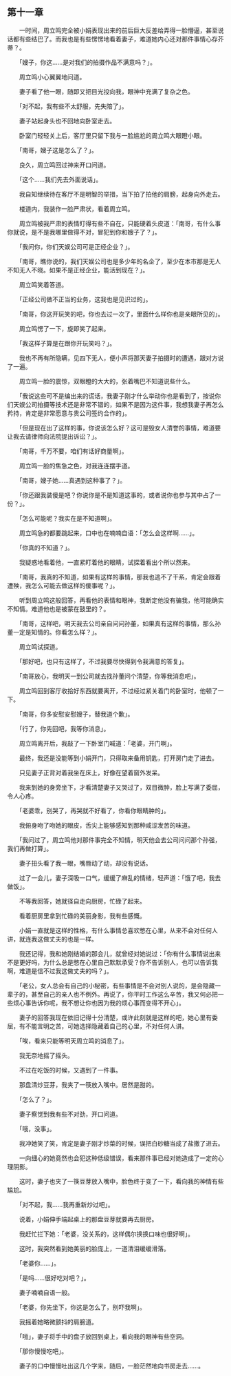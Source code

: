 ## 第十一章

　　一时间，周立鸣完全被小娟表现出来的前后巨大反差给弄得一脸懵逼，甚至说话都有些结巴了。而我也是有些愣愣地看着妻子，难道她内心还对那件事情心存芥蒂？。

　　「嫂子，你这……是对我们的拍摄作品不满意吗？」。

　　周立鸣小心翼翼地问道。

　　妻子看了他一眼，随即又把目光投向我，眼神中充满了复杂之色。

　　「对不起，我有些不太舒服，先失陪了」。

　　妻子站起身头也不回地向卧室走去。

　　卧室门轻轻关上后，客厅里只留下我与一脸尴尬的周立鸣大眼瞪小眼。

　　「南哥，嫂子这是怎么了？」。

　　良久，周立鸣回过神来开口问道。

　　「这个……我们先去外面说话」。

　　我自知继续待在客厅不是明智的举措，当下拍了拍他的肩膀，起身向外走去。

　　楼道内，我装作一脸严肃状，看着周立鸣。

　　周立鸣被我严肃的表情盯得有些不自在，只能硬着头皮道：「南哥，有什么事你就说，是不是我哪里做得不对，冒犯到你和嫂子了？」。

　　「我问你，你们天娱公司可是正经企业？」。

　　「南哥，瞧你说的，我们天娱公司也是多少年的名企了，至少在本市那是无人不知无人不晓。如果不是正经企业，能活到现在？」。

　　周立鸣笑着答道。

　　「正经公司做不正当的业务，这我也是见识过的」。

　　「南哥，你这开玩笑的吧，你也去过一次了，里面什么样你也是亲眼所见的」。

　　周立鸣愣了一下，旋即笑了起来。

　　「我这样子算是在跟你开玩笑吗？」。

　　我也不再有所隐瞒，见四下无人，便小声将那天妻子拍摄时的遭遇，跟对方说了一遍。

　　周立鸣一脸的震惊，双眼瞪的大大的，张着嘴巴不知道说些什么。

　　「我说这些可不是编出来的谎话，我妻子刚才什么举动你也是看到了，按说你们天娱公司拍摄等技术还是非常不错的，如果不是因为这件事，我想我妻子再怎么矜持，肯定是非常愿意与贵公司签约合作的」。

　　「但是现在出了这样的事，你说该怎么好？这可是毁女人清誉的事情，难道要让我去请律师向法院提出诉讼？」。

　　「南哥，千万不要，咱们有话好商量啊」。

　　周立鸣一脸的焦急之色，对我连连摆手道。

　　「南哥，嫂子她……真遇到这种事了？」。

　　「你还跟我装傻是吧？你说你是不是知道这事的，或者说你也参与其中占了一份？」。

　　「怎么可能呢？我实在是不知道啊」。

　　周立鸣急的都要跳起来，口中也在喃喃自语：「怎么会这样啊……」。

　　「你真的不知道？」。

　　我疑惑地看着他，一直紧盯着他的眼睛，试探着看出个所以然来。

　　「南哥，我真的不知道，如果有这样的事情，那我也逃不了干系，肯定会跟着遭殃，我怎么可能去做这样的傻事呢？」。

　　听到周立鸣这般回答，再看他的表情和眼神，我断定他没有骗我，他可能确实不知情。难道他也是被蒙在鼓里的？。

　　「南哥，这样吧，明天我去公司亲自问问孙董，如果真有这样的事情，那么孙董一定是知情的。你看怎么样？」。

　　周立鸣试探道。

　　「那好吧，也只有这样了，不过我要尽快得到令我满意的答复」。

　　「南哥放心，我明天一到公司就去找孙董问个清楚，你等我消息吧」。

　　周立鸣回到客厅收拾好东西就要离开，不过经过紧关着门的卧室时，他顿了一下。

　　「南哥，你多安慰安慰嫂子，替我道个歉」。

　　「行了，你先回吧，我等你消息」。

　　周立鸣离开后，我敲了一下卧室门喊道：「老婆，开门啊」。

　　最终，我还是没能等到小娟开门，只得取来备用钥匙，打开房门走了进去。

　　只见妻子正背对着我坐在床上，好像在望着窗外发呆。

　　我来到她的身旁坐下，才看清楚妻子又哭过了，双目微肿，脸上写满了委屈，令人心疼。

　　「老婆乖，别哭了，再哭就不好看了，你看你眼睛肿的」。

　　我俯身吻了吻她的眼皮，舌尖上能够感知到那种咸涩发苦的味道。

　　「我问过了，周立鸣他对那件事完全不知情，明天他会去公司问问那个孙强，我们再做打算」。

　　妻子扭头看了我一眼，嘴唇动了动，却没有说话。

　　过了一会儿，妻子深吸一口气，缓缓了麻乱的情绪，轻声道：「饿了吧，我去做饭」。

　　不等我回答，她就径自走向厨房，忙碌了起来。

　　看着厨房里拿到忙碌的美丽身影，我有些感慨。

　　小娟一直就是这样的性格，有什么事情总喜欢憋在心里，从来不会对任何人讲，就连我这做丈夫的也是一样。

　　我还记得，我和她刚结婚的那会儿，就曾经对她说过：「你有什么事情说出来不是更好吗，为什么总是憋在心里自己默默承受？你不告诉别人，也可以告诉我啊，难道是信不过我这做丈夫的吗？」。

　　「老公，女人总会有自己的小秘密，有些事情是不会对别人说的，是会隐藏一辈子的，甚至自己的亲人也不例外。再说了，你平时工作这么辛苦，我又何必把一些烦心事告诉你呢，我不想让你也因为我的烦心事而变得不开心」。

　　妻子的回答我现在依旧记得十分清楚，或许此刻就是这样的吧，她心里有委屈，有不能言明之苦，可她选择隐藏着自己的心里，不对任何人讲。

　　「唉，看来只能等明天周立鸣的消息了」。

　　我无奈地摇了摇头。

　　不过在吃饭的时候，又遇到了一件事。

　　那盘清炒豆芽，我夹了一筷放入嘴中。居然是甜的。

　　「怎么了？」。

　　妻子察觉到我有些不对劲，开口问道。

　　「哦，没事」。

　　我冲她笑了笑，肯定是妻子刚才炒菜的时候，误把白砂糖当成了盐撒了进去。

　　一向细心的她竟然也会犯这种低级错误，看来那件事已经对她造成了一定的心理阴影。

　　这时，妻子也夹了一筷豆芽放入嘴中，脸色终于变了一下，看向我的神情有些尴尬。

　　「对不起，我……我再重新炒过吧」。

　　说着，小娟伸手端起桌上的那盘豆芽就要再去厨房。

　　我赶忙拦下她：「老婆，没关系的，这样偶尔换换口味也很好啊」。

　　这时，我突然看到她美丽的脸庞上，一道清泪缓缓滑落。

　　「老婆你……」。

　　「是吗……很好吃对吧？」。

　　妻子喃喃自语一般。

　　「老婆，你先坐下，你这是怎么了，别吓我啊」。

　　我摇着她略微颤抖的肩膀道。

　　「啪」，妻子将手中的盘子放回到桌上，看向我的眼神有些空洞。

　　「那你慢慢吃吧」。

　　妻子的口中慢慢吐出这几个字来，随后，一脸茫然地向书房走去……。

